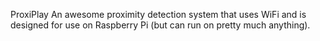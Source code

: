 ProxiPlay
An awesome proximity detection system that uses WiFi and is designed for use on Raspberry Pi (but can run on pretty much anything).
